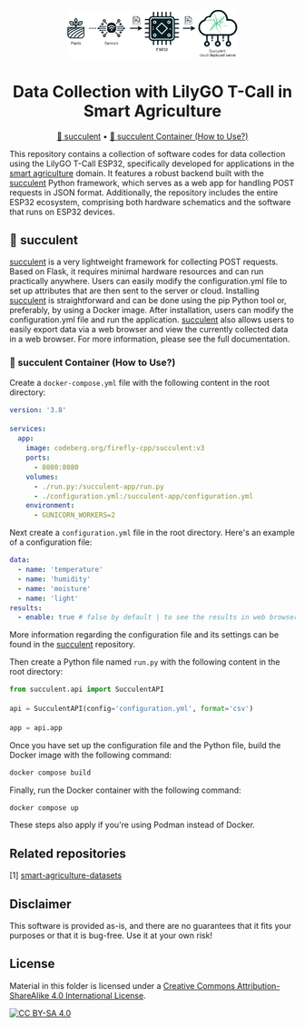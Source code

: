 <p align="center">
  <img width="300" src="images/SucculentDiagram.png" alt="Diagram">
</p>

<h1 align="center">
  Data Collection with LilyGO T-Call in Smart Agriculture
</h1>

<p align="center">
  <a href="#-succulent">🌵 succulent</a> •
  <a href="#-succulent-container-how-to-use">🐳 succulent Container (How to Use?)</a>
</p>

This repository contains a collection of software codes for data collection using the LilyGO T-Call ESP32, specifically developed for applications in the [smart agriculture](https://github.com/firefly-cpp/smart-agriculture-datasets) domain. It features a robust backend built with the [succulent](https://github.com/firefly-cpp/succulent) Python framework, which serves as a web app for handling POST requests in JSON format. Additionally, the repository includes the entire ESP32 ecosystem, comprising both hardware schematics and the software that runs on ESP32 devices.

## 🌵 succulent

[succulent](https://github.com/firefly-cpp/succulent) is a very lightweight framework for collecting POST requests. Based on Flask, it requires minimal hardware resources and can run practically anywhere. Users can easily modify the configuration.yml file to set up attributes that are then sent to the server or cloud. Installing [succulent](https://github.com/firefly-cpp/succulent) is straightforward and can be done using the pip Python tool or, preferably, by using a Docker image. After installation, users can modify the configuration.yml file and run the application. [succulent](https://github.com/firefly-cpp/succulent) also allows users to easily export data via a web browser and view the currently collected data in a web browser. For more information, please see the full documentation.

### 🐳 succulent Container (How to Use?)

Create a `docker-compose.yml` file with the following content in the root directory:

```yml
version: '3.8'

services:
  app:
    image: codeberg.org/firefly-cpp/succulent:v3
    ports:
      - 8080:8080
    volumes:
      - ./run.py:/succulent-app/run.py
      - ./configuration.yml:/succulent-app/configuration.yml
    environment:
      - GUNICORN_WORKERS=2
```

Next create a `configuration.yml` file in the root directory. Here's an example of a configuration file:

```yml
data:
  - name: 'temperature'
  - name: 'humidity'
  - name: 'moisture'
  - name: 'light'
results:
  - enable: true # false by default | to see the results in web browser
```

More information regarding the configuration file and its settings can be found in the [succulent](https://github.com/firefly-cpp/succulent) repository.

Then create a Python file named `run.py` with the following content in the root directory:

```python
from succulent.api import SucculentAPI

api = SucculentAPI(config='configuration.yml', format='csv')

app = api.app
```

Once you have set up the configuration file and the Python file, build the Docker image with the following command:

```bash
docker compose build
```

Finally, run the Docker container with the following command:

```bash
docker compose up
```

These steps also apply if you're using Podman instead of Docker.

## Related repositories

[1] [smart-agriculture-datasets](https://github.com/firefly-cpp/smart-agriculture-datasets)

## Disclaimer
This software is provided as-is, and there are no guarantees that it fits your purposes or that it is bug-free. Use it at your own risk!

## License
Material in this folder is licensed under a
[Creative Commons Attribution-ShareAlike 4.0 International License][cc-by-sa].

[![CC BY-SA 4.0][cc-by-sa-image]][cc-by-sa]

[cc-by-sa]: http://creativecommons.org/licenses/by-sa/4.0/
[cc-by-sa-image]: https://licensebuttons.net/l/by-sa/4.0/88x31.png
[cc-by-sa-shield]: https://img.shields.io/badge/License-CC%20BY--SA%204.0-lightgrey.svg
